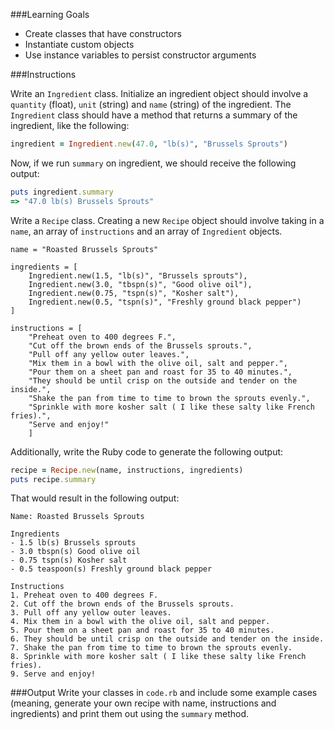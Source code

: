 ###Learning Goals
* Create classes that have constructors
* Instantiate custom objects
* Use instance variables to persist constructor arguments

###Instructions

Write an `Ingredient` class. Initialize an ingredient object should involve a `quantity` (float), `unit` (string) and `name` (string) of the ingredient. The `Ingredient` class should have a method that returns a summary of the ingredient, like the following:

```ruby
ingredient = Ingredient.new(47.0, "lb(s)", "Brussels Sprouts")
```

Now, if we run `summary` on ingredient, we should receive the following output:

```ruby
puts ingredient.summary
=> "47.0 lb(s) Brussels Sprouts"
```

Write a `Recipe` class. Creating a new `Recipe` object should involve taking in a `name`, an array of `instructions` and an array of `Ingredient` objects.

```
name = "Roasted Brussels Sprouts"

ingredients = [
    Ingredient.new(1.5, "lb(s)", "Brussels sprouts"),
    Ingredient.new(3.0, "tbspn(s)", "Good olive oil"),
    Ingredient.new(0.75, "tspn(s)", "Kosher salt"),
    Ingredient.new(0.5, "tspn(s)", "Freshly ground black pepper")
]

instructions = [
    "Preheat oven to 400 degrees F.",
    "Cut off the brown ends of the Brussels sprouts.",
    "Pull off any yellow outer leaves.",
    "Mix them in a bowl with the olive oil, salt and pepper.",
    "Pour them on a sheet pan and roast for 35 to 40 minutes.",
    "They should be until crisp on the outside and tender on the inside.",
    "Shake the pan from time to time to brown the sprouts evenly.",
    "Sprinkle with more kosher salt ( I like these salty like French fries).",
    "Serve and enjoy!"
    ]
```

Additionally, write the Ruby code to generate the following output:

```ruby
recipe = Recipe.new(name, instructions, ingredients)
puts recipe.summary
```

That would result in the following output:

```
Name: Roasted Brussels Sprouts

Ingredients
- 1.5 lb(s) Brussels sprouts
- 3.0 tbspn(s) Good olive oil
- 0.75 tspn(s) Kosher salt
- 0.5 teaspoon(s) Freshly ground black pepper

Instructions
1. Preheat oven to 400 degrees F.
2. Cut off the brown ends of the Brussels sprouts.
3. Pull off any yellow outer leaves.
4. Mix them in a bowl with the olive oil, salt and pepper.
5. Pour them on a sheet pan and roast for 35 to 40 minutes.
6. They should be until crisp on the outside and tender on the inside.
7. Shake the pan from time to time to brown the sprouts evenly.
8. Sprinkle with more kosher salt ( I like these salty like French fries).
9. Serve and enjoy!
```

###Output
Write your classes in `code.rb` and include some example cases (meaning, generate your own recipe with name, instructions and ingredients) and print them out using the `summary` method.

